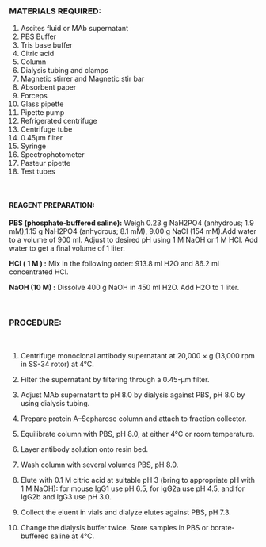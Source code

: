 ### MATERIALS REQUIRED:


1. Ascites fluid or MAb supernatant
2. PBS Buffer
3. Tris base buffer
4. Citric acid
5. Column
6. Dialysis tubing and clamps
7. Magnetic stirrer and Magnetic stir bar
8. Absorbent paper
9. Forceps
10. Glass pipette
11. Pipette pump
12. Refrigerated centrifuge
13. Centrifuge tube
14. 0.45µm filter
15. Syringe
16. Spectrophotometer
17. Pasteur pipette
18. Test tubes
 

&nbsp;


#### REAGENT PREPARATION:



**PBS (phosphate-buffered saline):** Weigh  0.23 g NaH2PO4 (anhydrous; 1.9 mM),1.15 g NaH2PO4 (anhydrous; 8.1 mM), 9.00 g NaCl (154 mM).Add water to a volume  of  900 ml. Adjust to desired pH  using 1 M NaOH or 1 M HCl. Add water to get a final volume of 1 liter.
 

**HCl ( 1 M ) :** Mix in the following order:  913.8 ml H2O  and 86.2 ml concentrated HCl.
 

**NaOH (10 M) :** Dissolve 400 g NaOH in 450 ml H2O. Add H2O to 1 liter.
 

&nbsp;


### PROCEDURE:

&nbsp;

 

1. Centrifuge monoclonal antibody supernatant at 20,000 × g (13,000 rpm in SS-34 rotor)  at 4°C.
 

2. Filter the supernatant by filtering  through a 0.45-μm filter.
 

3. Adjust MAb supernatant to pH 8.0 by dialysis against PBS, pH 8.0 by using dialysis tubing.
 

4. Prepare protein A–Sepharose column and attach to fraction collector.
 

5. Equilibrate column with PBS, pH 8.0, at either 4°C or room temperature.
 

6. Layer antibody solution onto resin bed.
 

7. Wash column with several volumes PBS, pH 8.0.
 

8. Elute with 0.1 M citric acid at suitable pH 3 (bring to appropriate pH with 1 M NaOH): for mouse IgG1 use pH 6.5, for IgG2a use pH 4.5, and for IgG2b and IgG3 use pH 3.0.
 

9. Collect the eluent in vials and dialyze elutes  against PBS, pH 7.3.
 

10. Change the dialysis buffer twice. Store samples in PBS or borate-buffered saline at 4°C.
